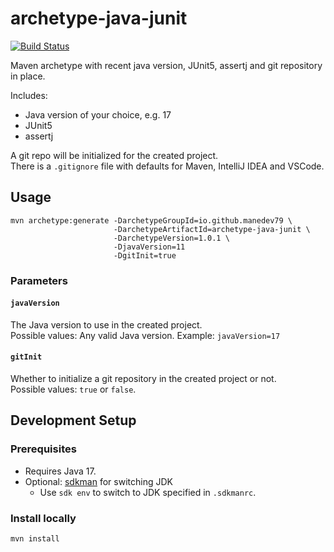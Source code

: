 # archetype-java-junit

[![Build Status](https://dev.azure.com/manedev79/OSS%20Projects/_apis/build/status/manedev79.archetype-java-junit?branchName=main)](https://dev.azure.com/manedev79/OSS%20Projects/_build/latest?definitionId=4&branchName=main)

Maven archetype with recent java version, JUnit5, assertj and git repository in place.

Includes:

* Java version of your choice, e.g. 17
* JUnit5
* assertj

A git repo will be initialized for the created project.  
There is a `.gitignore` file with defaults for 
Maven, IntelliJ IDEA and VSCode.

## Usage

```
mvn archetype:generate -DarchetypeGroupId=io.github.manedev79 \
                       -DarchetypeArtifactId=archetype-java-junit \
                       -DarchetypeVersion=1.0.1 \
                       -DjavaVersion=11
                       -DgitInit=true
```

### Parameters

#### `javaVersion`
The Java version to use in the created project.  
Possible values: Any valid Java version.
Example: `javaVersion=17`


#### `gitInit`
Whether to initialize a git repository in the created project or not.  
Possible values: `true` or `false`.

## Development Setup

### Prerequisites  
* Requires Java 17.
* Optional: [sdkman](https://sdkman.io) for switching JDK
  * Use `sdk env` to switch to JDK specified in `.sdkmanrc`.

### Install locally
```
mvn install
```
